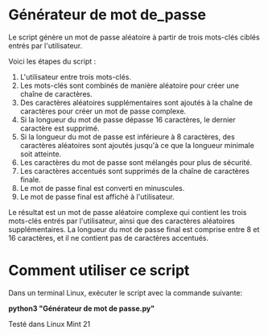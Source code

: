 # Générateur de mot de_passe

Le script génère un mot de passe aléatoire à partir de trois mots-clés ciblés entrés par l'utilisateur. 

Voici les étapes du script :

1. L'utilisateur entre trois mots-clés.
2. Les mots-clés sont combinés de manière aléatoire pour créer une chaîne de caractères.
3. Des caractères aléatoires supplémentaires sont ajoutés à la chaîne de caractères pour créer un mot de passe complexe.
4. Si la longueur du mot de passe dépasse 16 caractères, le dernier caractère est supprimé.
5. Si la longueur du mot de passe est inférieure à 8 caractères, des caractères aléatoires sont ajoutés jusqu'à ce que la longueur minimale soit atteinte.
6. Les caractères du mot de passe sont mélangés pour plus de sécurité.
7. Les caractères accentués sont supprimés de la chaîne de caractères finale.
8. Le mot de passe final est converti en minuscules.
9. Le mot de passe final est affiché à l'utilisateur.

Le résultat est un mot de passe aléatoire complexe qui contient les trois mots-clés entrés par l'utilisateur, 
ainsi que des caractères aléatoires supplémentaires. La longueur du mot de passe final est comprise entre 8 et 16 caractères, 
et il ne contient pas de caractères accentués.

# Comment utiliser ce script
Dans un terminal Linux, exécuter le script avec la commande suivante: 

**python3 "Générateur de mot de passe.py"**



Testé dans Linux Mint 21
